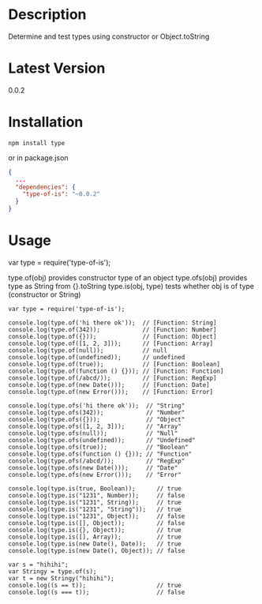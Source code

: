 # Description

Determine and test types using constructor or Object.toString

# Latest Version

0.0.2

# Installation
```
npm install type
```

or in package.json 

```json
{
  ...
  "dependencies": {
    "type-of-is": "~0.0.2"
  }
}
```

# Usage
var type = require('type-of-is');

type.of(obj)        provides constructor type of an object
type.ofs(obj)       provides type as String from {}.toString
type.is(obj, type)  tests whether obj is of type (constructor or String)

```
var type = require('type-of-is');

console.log(type.of('hi there ok'));  // [Function: String]
console.log(type.of(342));            // [Function: Number]
console.log(type.of({}));             // [Function: Object]
console.log(type.of([1, 2, 3]));      // [Function: Array]
console.log(type.of(null));           // null
console.log(type.of(undefined));      // undefined
console.log(type.of(true));           // [Function: Boolean]
console.log(type.of(function () {})); // [Function: Function]
console.log(type.of(/abcd/));         // [Function: RegExp]
console.log(type.of(new Date()));     // [Function: Date]
console.log(type.of(new Error()));    // [Function: Error]

console.log(type.ofs('hi there ok'));  // "String"
console.log(type.ofs(342));            // "Number"
console.log(type.ofs({}));             // "Object"
console.log(type.ofs([1, 2, 3]));      // "Array"
console.log(type.ofs(null));           // "Null"
console.log(type.ofs(undefined));      // "Undefined"
console.log(type.ofs(true));           // "Boolean"
console.log(type.ofs(function () {})); // "Function"
console.log(type.ofs(/abcd/));         // "RegExp"
console.log(type.ofs(new Date()));     // "Date"
console.log(type.ofs(new Error()));    // "Error"

console.log(type.is(true, Boolean));      // true
console.log(type.is("1231", Number));     // false
console.log(type.is("1231", String));     // true
console.log(type.is("1231", "String"));   // true
console.log(type.is("1231", Object));     // false
console.log(type.is([], Object));         // false
console.log(type.is({}, Object));         // true
console.log(type.is([], Array));          // true
console.log(type.is(new Date(), Date));   // true
console.log(type.is(new Date(), Object)); // false

var s = "hihihi";
var Stringy = type.of(s);
var t = new Stringy("hihihi");
console.log((s == t));                    // true
console.log((s === t));                   // false

```


